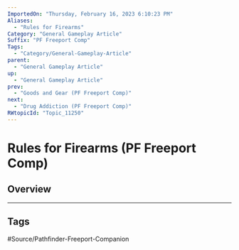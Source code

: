 ```yaml
---
ImportedOn: "Thursday, February 16, 2023 6:10:23 PM"
Aliases:
  - "Rules for Firearms"
Category: "General Gameplay Article"
Suffix: "PF Freeport Comp"
Tags:
  - "Category/General-Gameplay-Article"
parent:
  - "General Gameplay Article"
up:
  - "General Gameplay Article"
prev:
  - "Goods and Gear (PF Freeport Comp)"
next:
  - "Drug Addiction (PF Freeport Comp)"
RWtopicId: "Topic_11250"
---
```

# Rules for Firearms (PF Freeport Comp)
## Overview

---
## Tags
#Source/Pathfinder-Freeport-Companion

